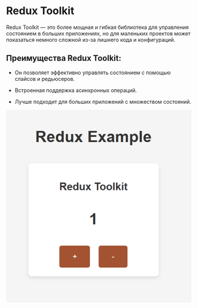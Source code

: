 # Redux Toolkit
Redux Toolkit — это более мощная и гибкая библиотека для управления состоянием в больших приложениях, но для маленьких проектов может показаться немного сложной из-за лишнего кода и конфигураций.

## Преимущества Redux Toolkit:
- Он позволяет эффективно управлять состоянием с помощью слайсов и редьюсеров.

- Встроенная поддержка асинхронных операций.

- Лучше подходит для больших приложений с множеством состояний.

![alt text](image.png)